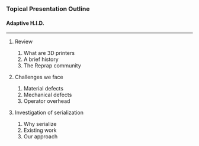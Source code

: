 ### Topical Presentation Outline
#### Adaptive H.I.D.

----

1. Review
	1. What are 3D printers
	2. A brief history
	3. The Reprap community

2. Challenges we face
	1. Material defects
	2. Mechanical defects
	3. Operator overhead

3. Investigation of serialization
	1. Why serialize
	2. Existing work
	3. Our approach